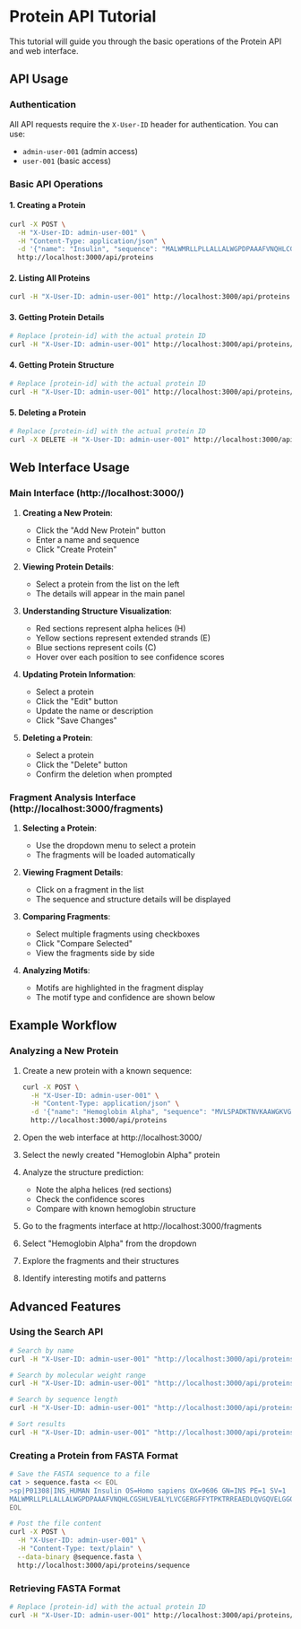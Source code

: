 # Protein API Tutorial

This tutorial will guide you through the basic operations of the Protein API and web interface.

## API Usage

### Authentication

All API requests require the `X-User-ID` header for authentication. You can use:
- `admin-user-001` (admin access)
- `user-001` (basic access)

### Basic API Operations

#### 1. Creating a Protein

```bash
curl -X POST \
  -H "X-User-ID: admin-user-001" \
  -H "Content-Type: application/json" \
  -d '{"name": "Insulin", "sequence": "MALWMRLLPLLALLALWGPDPAAAFVNQHLCGSHLVEALYLVCGERGFFYTPKTRREAEDLQVGQVELGGGPGAGSLQPLALEGSLQKRGIVEQCCTSICSLYQLENYCN"}' \
  http://localhost:3000/api/proteins
```

#### 2. Listing All Proteins

```bash
curl -H "X-User-ID: admin-user-001" http://localhost:3000/api/proteins
```

#### 3. Getting Protein Details

```bash
# Replace [protein-id] with the actual protein ID
curl -H "X-User-ID: admin-user-001" http://localhost:3000/api/proteins/[protein-id]
```

#### 4. Getting Protein Structure

```bash
# Replace [protein-id] with the actual protein ID
curl -H "X-User-ID: admin-user-001" http://localhost:3000/api/proteins/[protein-id]/structure
```

#### 5. Deleting a Protein

```bash
# Replace [protein-id] with the actual protein ID
curl -X DELETE -H "X-User-ID: admin-user-001" http://localhost:3000/api/proteins/[protein-id]
```

## Web Interface Usage

### Main Interface (http://localhost:3000/)

1. **Creating a New Protein**:
   - Click the "Add New Protein" button
   - Enter a name and sequence
   - Click "Create Protein"

2. **Viewing Protein Details**:
   - Select a protein from the list on the left
   - The details will appear in the main panel

3. **Understanding Structure Visualization**:
   - Red sections represent alpha helices (H)
   - Yellow sections represent extended strands (E)
   - Blue sections represent coils (C)
   - Hover over each position to see confidence scores

4. **Updating Protein Information**:
   - Select a protein
   - Click the "Edit" button
   - Update the name or description
   - Click "Save Changes"

5. **Deleting a Protein**:
   - Select a protein
   - Click the "Delete" button
   - Confirm the deletion when prompted

### Fragment Analysis Interface (http://localhost:3000/fragments)

1. **Selecting a Protein**:
   - Use the dropdown menu to select a protein
   - The fragments will be loaded automatically

2. **Viewing Fragment Details**:
   - Click on a fragment in the list
   - The sequence and structure details will be displayed

3. **Comparing Fragments**:
   - Select multiple fragments using checkboxes
   - Click "Compare Selected"
   - View the fragments side by side

4. **Analyzing Motifs**:
   - Motifs are highlighted in the fragment display
   - The motif type and confidence are shown below

## Example Workflow

### Analyzing a New Protein

1. Create a new protein with a known sequence:
   ```bash
   curl -X POST \
     -H "X-User-ID: admin-user-001" \
     -H "Content-Type: application/json" \
     -d '{"name": "Hemoglobin Alpha", "sequence": "MVLSPADKTNVKAAWGKVGAHAGEYGAEALERMFLSFPTTKTYFPHFDLSHGSAQVKGHGKKVADALTNAVAHVDDMPNALSALSDLHAHKLRVDPVNFKLLSHCLLVTLAAHLPAEFTPAVHASLDKFLASVSTVLTSKYR"}' \
     http://localhost:3000/api/proteins
   ```

2. Open the web interface at http://localhost:3000/

3. Select the newly created "Hemoglobin Alpha" protein

4. Analyze the structure prediction:
   - Note the alpha helices (red sections)
   - Check the confidence scores
   - Compare with known hemoglobin structure

5. Go to the fragments interface at http://localhost:3000/fragments

6. Select "Hemoglobin Alpha" from the dropdown

7. Explore the fragments and their structures

8. Identify interesting motifs and patterns

## Advanced Features

### Using the Search API

```bash
# Search by name
curl -H "X-User-ID: admin-user-001" "http://localhost:3000/api/proteins/search?name=glo"

# Search by molecular weight range
curl -H "X-User-ID: admin-user-001" "http://localhost:3000/api/proteins/search?molecularWeight[gt]=10000&molecularWeight[lt]=20000"

# Search by sequence length
curl -H "X-User-ID: admin-user-001" "http://localhost:3000/api/proteins/search?sequenceLength[gte]=100"

# Sort results
curl -H "X-User-ID: admin-user-001" "http://localhost:3000/api/proteins/search?sort=molecularWeight:desc"
```

### Creating a Protein from FASTA Format

```bash
# Save the FASTA sequence to a file
cat > sequence.fasta << EOL
>sp|P01308|INS_HUMAN Insulin OS=Homo sapiens OX=9606 GN=INS PE=1 SV=1
MALWMRLLPLLALLALWGPDPAAAFVNQHLCGSHLVEALYLVCGERGFFYTPKTRREAEDLQVGQVELGGGPGAGSLQPLALEGSLQKRGIVEQCCTSICSLYQLENYCN
EOL

# Post the file content
curl -X POST \
  -H "X-User-ID: admin-user-001" \
  -H "Content-Type: text/plain" \
  --data-binary @sequence.fasta \
  http://localhost:3000/api/proteins/sequence
```

### Retrieving FASTA Format

```bash
# Replace [protein-id] with the actual protein ID
curl -H "X-User-ID: admin-user-001" http://localhost:3000/api/proteins/[protein-id]/sequence > protein.fasta
``` 
